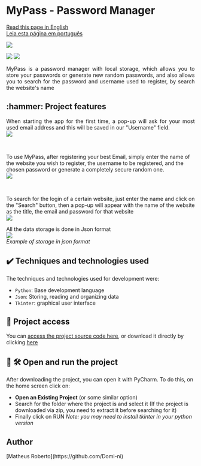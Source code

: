 <h1 align="justify"> MyPass - Password Manager </h1>

[Read this page in English](https://github.com/Domi-ni/password_manager/tree/main#readme)
<br>
[Leia esta página em português](https://github.com/Domi-ni/password_manager/blob/main/README-pt.md)
<br>

<p align="justify">
  <img loading="lazy" src="https://github.com/Domi-ni/password_manager/assets/112003358/dba8b269-1894-4101-853b-4424027595ee"/>


<p align="justify">
  <img loading="lazy" src="https://img.shields.io/badge/License-MIT-green"/>
  <img loading="lazy" src="https://img.shields.io/badge/Status-Concluded-blue"/>
</p>

<p align="justify">MyPass is a password manager with local storage, which allows you to store your passwords or generate new random passwords, and also allows you to search for the password and username used to register, by search the website's name</p>


<h2 align="justify">:hammer: Project features </h2>

<p align="justify">
  When starting the app for the first time, a pop-up will ask for your most used email address and this will be saved in our "Username" field.
  <br>
  <img loading="lazy" src="https://github.com/Domi-ni/password_manager/assets/112003358/3b44b4cc-b9dd-46fb-8990-fba09ae7181a"/>
</p>

<br>

<p>
  To use MyPass, after registering your best Email, simply enter the name of the website you wish to register, the username to be registered, and the chosen password or generate a completely secure random one.
  <br>
  <img loading="lazy" src="https://github.com/Domi-ni/password_manager/assets/112003358/45fc614e-038d-4fda-b4be-38e8fa0d6675"/>
</p>
<br>
<p align="justify">
    To search for the login of a certain website, just enter the name and click on the "Search" button, then a pop-up will appear with the name of the website as the title, the email and password for that website
<br>
  <img loading="lazy" src="https://github.com/Domi-ni/password_manager/assets/112003358/8a0af79b-3317-49ec-88e9-10ead0e9a2cf"/>
</p>


<p align="justify">
  All the data storage is done in Json format
  <br>
  <img loading="lazy" src="https://github.com/Domi-ni/password_manager/assets/112003358/ddab955c-2222-4cb9-a885-f36e97ec7adb"/>
  <br>
  <em>Example of storage in json format</em>
</p>

<h2 align="justify">✔️ Techniques and technologies used</h2>
The techniques and technologies used for development were:

- `Python`: Base development language
- `Json`: Storing, reading and organizing data
- `Tkinter`: graphical user interface

<h2 align="justify">📁 Project access</h2>

You can [access the project source code here](https://github.com/Domi-ni/password_manager/tree/main), or download it directly by clicking [here](https://github.com/Domi-ni/password_manager/files/13815294/password_manager-main.1.zip)

<h2 align="justify">📁 🛠️ Open and run the project</h2>

After downloading the project, you can open it with PyCharm. To do this, on the home screen click on:

- **Open an Existing Project** (or some similar option)
- Search for the folder where the project is and select it (If the project is downloaded via zip, you need to extract it before searching for it)
- Finally click on RUN
_Note: you may need to install tkinter in your python version_


<h2 align="justify">Author</h2>
[Matheus Roberto](https://github.com/Domi-ni)
